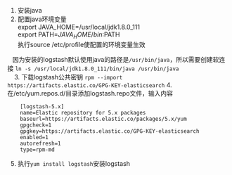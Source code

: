 1. 安装java
2. 配置java环境变量  
    export JAVA_HOME=/usr/local/jdk1.8.0_111  
    export PATH=$JAVA_HOME/bin:$PATH  
    执行source /etc/profile使配置的环境变量生效
    
    因为安装的logstash默认使用java的路径是`/usr/bin/java`，所以需要创建软连接 `ln -s /usr/local/jdk1.8.0_111/bin/java /usr/bin/java`  
    
3. 下载logstash公共密钥
`rpm --import https://artifacts.elastic.co/GPG-KEY-elasticsearch`
4. 在/etc/yum.repos.d/目录添加logstash.repo文件，输入内容


        [logstash-5.x]
        name=Elastic repository for 5.x packages
        baseurl=https://artifacts.elastic.co/packages/5.x/yum
        gpgcheck=1
        gpgkey=https://artifacts.elastic.co/GPG-KEY-elasticsearch
        enabled=1
        autorefresh=1
        type=rpm-md

5. 执行`yum install logstash`安装logstash
